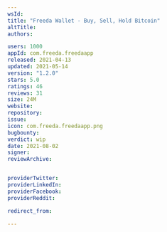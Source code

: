 ```yaml
---
wsId: 
title: "Freeda Wallet - Buy, Sell, Hold Bitcoin"
altTitle: 
authors:

users: 1000
appId: com.freeda.freedaapp
released: 2021-04-13
updated: 2021-05-14
version: "1.2.0"
stars: 5.0
ratings: 46
reviews: 31
size: 24M
website: 
repository: 
issue: 
icon: com.freeda.freedaapp.png
bugbounty: 
verdict: wip
date: 2021-08-02
signer: 
reviewArchive:


providerTwitter: 
providerLinkedIn: 
providerFacebook: 
providerReddit: 

redirect_from:

---
```



